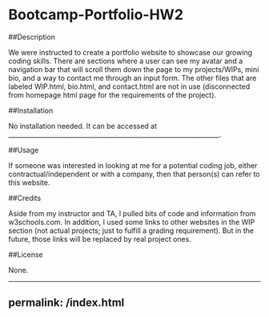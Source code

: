 # Bootcamp-Portfolio-HW2

##Description

We were instructed to create a portfolio website to showcase our growing coding skills. There are sections where a user can see my avatar and a navigation bar that will scroll them down the page to my projects/WIPs, mini bio, and a way to contact me through an input form. The other files that are labeled WIP.html, bio.html, and contact.html are not in use (disconnected from homepage html page for the requirements of the project).

##Installation

No installation needed. It can be accessed at __________________________________________________________________.

##Usage

If someone was interested in looking at me for a potential coding job, either contractual/independent or with a company, then that person(s) can refer to this website.

##Credits

Aside from my instructor and TA, I pulled bits of code and information from w3schools.com. In addition, I used some links to other websites in the WIP section (not actual projects; just to fulfill a grading requirement). But in the future, those links will be replaced by real project ones.

##License

None.

---
permalink: /index.html
---
